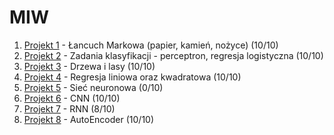 # MIW
1. [Projekt 1](PRO1/s18579_gr12c_pro1.py) - Łancuch Markowa (papier, kamień, nożyce)                (10/10)
2. [Projekt 2](PRO2/s18579_gr12c_pro2.py) - Zadania klasyfikacji - perceptron, regresja logistyczna (10/10)
3. [Projekt 3](PRO3/s18579_gr12c_pro3.py) - Drzewa i lasy                                           (10/10)
4. [Projekt 4](PRO4/s18579_gr12c_pro4.py) - Regresja liniowa oraz kwadratowa                        (10/10)
5. [Projekt 5](PRO5/s18579_gr12c_pro5.py) - Sieć neuronowa                                          (0/10)
6. [Projekt 6](PRO6/s18579_gr12c_pro6.py) - CNN                                                     (10/10)
7. [Projekt 7](PRO7/s18579_gr12c_pro7.py) - RNN                                                     (8/10)
8. [Projekt 8](PRO8/s18579_gr12c_pro8.py) - AutoEncoder                                             (10/10)
